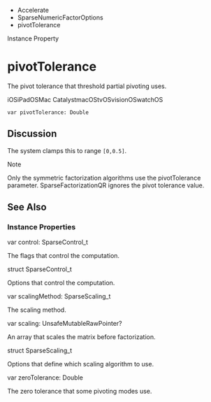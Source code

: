 

- Accelerate
- SparseNumericFactorOptions
-  pivotTolerance 

Instance Property

# pivotTolerance

The pivot tolerance that threshold partial pivoting uses.

iOSiPadOSMac CatalystmacOStvOSvisionOSwatchOS

``` source
var pivotTolerance: Double
```

## Discussion

The system clamps this to range `[0,0.5]`.

Note

Only the symmetric factorization algorithms use the pivotTolerance parameter. SparseFactorizationQR ignores the pivot tolerance value.

## See Also

### Instance Properties

var control: SparseControl_t

The flags that control the computation.

struct SparseControl_t

Options that control the computation.

var scalingMethod: SparseScaling_t

The scaling method.

var scaling: UnsafeMutableRawPointer?

An array that scales the matrix before factorization.

struct SparseScaling_t

Options that define which scaling algorithm to use.

var zeroTolerance: Double

The zero tolerance that some pivoting modes use.

